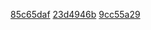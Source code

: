 [85c65daf](../pieces/identifiant/85c65daf)
[23d4946b](../pieces/identifiant/23d4946b)
[9cc55a29](../pieces/identifiant/9cc55a29)
